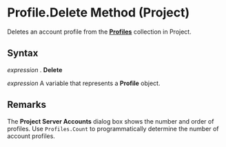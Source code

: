 
# Profile.Delete Method (Project)

Deletes an account profile from the  **[Profiles](0e25c828-6482-4d68-f482-ae72c919f338.md)** collection in Project.


## Syntax

 _expression_ . **Delete**

 _expression_ A variable that represents a **Profile** object.


## Remarks

The  **Project Server Accounts** dialog box shows the number and order of profiles. Use `Profiles.Count` to programmatically determine the number of account profiles.


